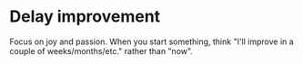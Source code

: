 # Delay improvement

Focus on joy and passion. When you start something, think "I'll improve in a couple of weeks/months/etc." rather than "now".
